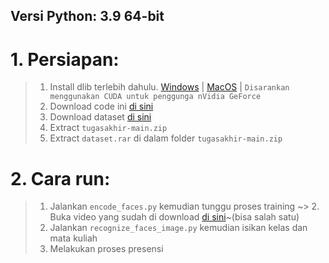 ## Versi Python: 3.9 64-bit

# 1. Persiapan:
> 1. Install dlib terlebih dahulu. [Windows](https://learnopencv.com/install-dlib-on-windows/) | [MacOS](https://learnopencv.com/install-dlib-on-macos/) | `Disarankan menggunakan CUDA untuk penggunga nVidia GeForce`
> 2. Download code ini [di sini](https://codeload.github.com/alanrizky/tugasakhir/zip/refs/heads/main)
> 3. Download dataset [di sini](https://drive.google.com/file/d/1DyQ3GCoutfiRdqcq7G5M58yKG2jK77-3/view?usp=sharing)
> 4. Extract ```tugasakhir-main.zip```
> 5. Extract ```dataset.rar``` di dalam folder ```tugasakhir-main.zip```

# 2. Cara run:
> 1. Jalankan ```encode_faces.py``` kemudian tunggu proses training
~> 2. Buka video yang sudah di download [di sini](https://drive.google.com/drive/folders/1_Why4mQBC8ih2EbJgupNK9GNo6kYckjk?usp=sharing)~(bisa salah satu)
> 3. Jalankan ```recognize_faces_image.py``` kemudian isikan kelas dan mata kuliah
> 4. Melakukan proses presensi

